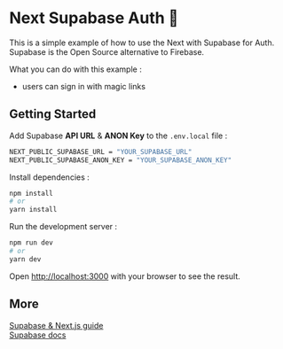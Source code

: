 # Next Supabase Auth 🔐

This is a simple example of how to use the Next with Supabase for Auth.  
Supabase is the Open Source alternative to Firebase.

What you can do with this example :

* users can sign in with magic links

## Getting Started

Add Supabase **API URL** & **ANON Key** to the `.env.local` file :

```bash
NEXT_PUBLIC_SUPABASE_URL = "YOUR_SUPABASE_URL"
NEXT_PUBLIC_SUPABASE_ANON_KEY = "YOUR_SUPABASE_ANON_KEY"
```

Install dependencies :

```bash
npm install
# or
yarn install
```

Run the development server :

```bash
npm run dev
# or
yarn dev
```

Open [http://localhost:3000](http://localhost:3000) with your browser to see the result.

## More

[Supabase & Next.js guide](https://supabase.com/docs/guides/with-nextjs)  
[Supabase docs](https://supabase.com/docs/)
